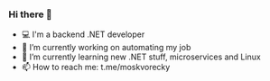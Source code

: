 ### Hi there 👋

- :computer: I'm a backend .NET developer
- 🔭 I’m currently working on automating my job
- 🌱 I’m currently learning new .NET stuff, microservices and Linux
- 📫 How to reach me: t.me/moskvorecky

<!--
**eveloth/eveloth** is a ✨ _special_ ✨ repository because its `README.md` (this file) appears on your GitHub profile.

Here are some ideas to get you started:

- 🔭 I’m currently working on ...
- 🌱 I’m currently learning ...
- 👯 I’m looking to collaborate on ...
- 🤔 I’m looking for help with ...
- 💬 Ask me about ...
- 📫 How to reach me: ...
- 😄 Pronouns: ...
- ⚡ Fun fact: ...
-->
